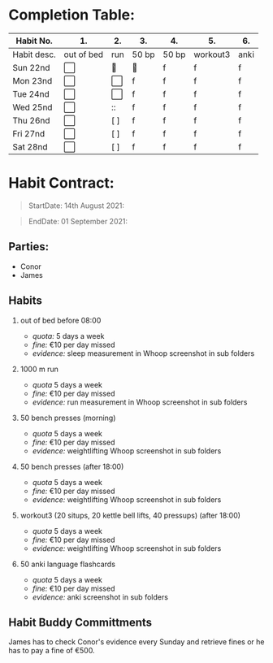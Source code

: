 # Completion Table:
Habit No.  |   1.      |  2.    | 3.     |   4.  |    5.     |   6.| 
---        | ---       | ---    | ---    |---    |---        |---  |
Habit desc.| out of bed| run    | 50 bp  | 50 bp | workout3  | anki|
Sun 22nd   | ⬜️       |   :white_square_button:   |   :white_square_button:    |   f   |    f      | f   |
Mon 23nd   |  ⬜️       |   ⬜️  |   f    |   f   |    f      | f   |
Tue 24nd   |  ⬜️      |   ⬜️   |   f    |   f   |    f      | f   |
Wed 25nd   |  ⬜️      |   ::  |   f    |   f   |    f      | f   |
Thu 26nd   |  ⬜️       |   [ ]  |   f    |   f   |    f      | f   |
Fri 27nd   |  ⬜️       |   [ ]  |   f    |   f   |    f      | f   |
Sat 28nd   | ⬜️       |   [ ]  |   f    |   f   |    f      | f   |

# Habit Contract:

> StartDate: 14th August 2021:

> EndDate: 01 September 2021:

## Parties:

- Conor
- James 

## Habits

1. out of bed before 08:00 
    * *quota:* 5 days a week
    * *fine:* €10 per day missed
    * *evidence:* sleep measurement in Whoop screenshot in sub folders

2. 1000 m run 
    * *quota* 5 days a week
    * *fine:* €10 per day missed
    * *evidence:* run measurement in Whoop screenshot in sub folders

3. 50 bench presses (morning)
    * *quota* 5 days a week
    * *fine:* €10 per day missed
    * *evidence:* weightlifting Whoop screenshot in sub folders
 
4. 50 bench presses (after 18:00)
    * *quota* 5 days a week
    * *fine:* €10 per day missed
    * *evidence:* weightlifting Whoop screenshot in sub folders

5. workout3 (20 situps, 20 kettle bell lifts, 40 pressups) (after 18:00)
    * *quota* 5 days a week
    * *fine:* €10 per day missed
    * *evidence:* weightlifting Whoop screenshot in sub folders

6. 50 anki language flashcards
    * *quota* 5 days a week
    * *fine:* €10 per day missed
    * *evidence:* anki screenshot in sub folders

## Habit Buddy Committments

James has to check Conor's evidence every Sunday and retrieve fines or he has to pay a fine of €500.













